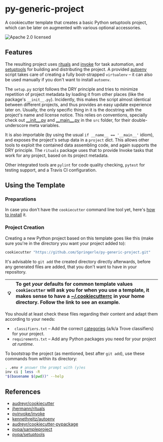 py-generic-project
==================

A cookiecutter template that creates a basic Python setuptools project, which can be later on augmented with various optional accessories.

![Apache 2.0 licensed](http://img.shields.io/badge/license-Apache_2.0-red.svg)


## Features

The resulting project uses
[rituals](https://github.com/jhermann/rituals)
and [invoke](https://github.com/pyinvoke/invoke/)
for task automation, and
[setuptools](https://bitbucket.org/pypa/setuptools)
for building and distributing the project.
A provided [autoenv](https://github.com/kennethreitz/autoenv) script takes care
of creating a fully boot-strapped `virtualenv` – it can also be used manually
if you don't want to install `autoenv`.

The `setup.py` script follows the DRY principle and tries to
minimize repetition of project metadata by loading it from other
places (like the package's `__init__.py`). Incidently, this makes
the script almost identical between different projects, and thus
provides an easy update experience later on. Usually, the only specific
thing in it is the docstring with the project's name and license notice.
This relies on conventions, specially check out
[\_\_init\_\_.py](https://github.com/Springerle/py-generic-project/blob/master/%7B%7Bcookiecutter.repo_name%7D%7D/src/%7B%7Bcookiecutter.repo_name%7D%7D/__init__.py)
and
[\_\_main\_\_.py](https://github.com/Springerle/py-generic-project/blob/master/%7B%7Bcookiecutter.repo_name%7D%7D/src/%7B%7Bcookiecutter.repo_name%7D%7D/__main__.py)
in the `src` folder, for their double-underscore meta variables.

It is also importable (by using the usual `if __name__ == '__main__'`
idiom), and exposes the project's setup data in a `project` dict.
This allows other tools to exploit the contained data assembling code,
and again supports the DRY principle. The `rituals` package
uses that to provide Invoke tasks that work for any project, based on
its project metadata.

Other integrated tools are `pylint` for code quality checking,
`pytest` for testing support, and a Travis CI configuration.


## Using the Template

### Preparations

In case you don't have the `cookiecutter` command line tool yet, here's
[how to install](https://github.com/Springerle/springerle.github.io#installing-the-cookiecutter-cli) it.

### Project Creation

Creating a new Python project based on this template goes like this (make sure
you're in the directory you want your project added to):

```sh
cookiecutter "https://github.com/Springerle/py-generic-project.git"
```

It's advisable to `git add` the created directory directly afterwards, before any
generated files are added, that you don't want to have in your repository.

:bulb: | To get *your* defaults for common template values `cookiecutter` will ask you for when you use a template, it makes sense to have a [~/.cookiecutterrc](https://github.com/jhermann/ruby-slippers/blob/master/home/.cookiecutterrc) in your home directory. Follow the link to see an example.
---- | :----

You should at least check these files regarding their content and adapt them according to your needs:

 * `` classifiers.txt`` – Add the correct [categories](http://pypi.python.org/pypi?:action=list_classifiers) (a/k/a Trove classifiers) for your project.
 * ``requirements.txt`` – Add any Python packages you need for your project _at runtime_.

To bootstrap the project (as mentioned, best after `git add`), use these commands from within its directory:

```sh
. .env # answer the prompt with (y)es
inv ci | less -R
"$(basename $(pwd))" --help
```


## References

* [audreyr/cookiecutter](https://github.com/audreyr/cookiecutter)
* [jhermann/rituals](https://github.com/jhermann/rituals)
* [pyinvoke/invoke](https://github.com/pyinvoke/invoke)
* [kennethreitz/autoenv](https://github.com/kennethreitz/autoenv)
* [audreyr/cookiecutter-pypackage](https://github.com/audreyr/cookiecutter-pypackage)
* [pypa/sampleproject](https://github.com/pypa/sampleproject)
* [pypa/setuptools](https://bitbucket.org/pypa/setuptools)
